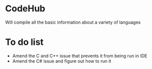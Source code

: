 # CodeHub
Will compile all the basic information about a variety of languages


# To do list

* Amend the C and C++ issue that prevents it from being run in IDE
* Amend the C# issue and figure out how to run it